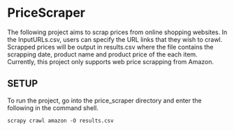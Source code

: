 # PriceScraper

The following project aims to scrap prices from online shopping websites. In the InputURLs.csv, users can specify the URL links that they wish to crawl. Scrapped prices will be
output in results.csv where the file contains the scrapping date, product name and product price of the each item. Currently, this project only supports web price scrapping from
Amazon. 


SETUP
------------
To run the project, go into the price_scraper directory and enter the following in the command shell. 

```
scrapy crawl amazon -O results.csv  
```
